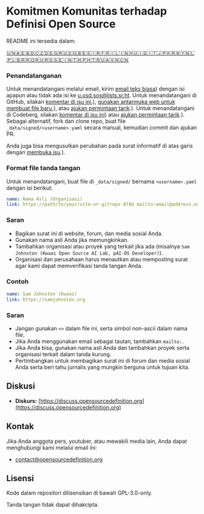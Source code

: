 # Komitmen Komunitas terhadap Definisi Open Source

README ini tersedia dalam:
<!-- TRANSLATIONS_START -->
[🇺🇳](README.md)[🇦🇪](README-ar-AE.md)[🇧🇩](README-bn-BD.md)[🇨🇿](README-cs-CZ.md)[🇩🇪](README-de-DE.md)[🇬🇷](README-el-GR.md)[🇺🇸](README-en-US.md)[🇬🇧](README-en-GB.md)[🇪🇸](README-es-ES.md)[🇮🇷](README-fa-IR.md)[🇫🇷](README-fr-FR.md)[🇮🇱](README-he-IL.md)[🇮🇳](README-hi-IN.md)[🇭🇺](README-hu-HU.md)[🇮🇩](README-id-ID.md)[🇮🇹](README-it-IT.md)[🇯🇵](README-ja-JP.md)[🇰🇷](README-ko-KR.md)[🇲🇾](README-ms-MY.md)[🇳🇱](README-nl-NL.md)[🇵🇱](README-pl-PL.md)[🇧🇷](README-pt-BR.md)[🇷🇴](README-ro-RO.md)[🇷🇺](README-ru-RU.md)[🇷🇸](README-sr-RS.md)[🇸🇪](README-sv-SE.md)[🇮🇳](README-ta-IN.md)[🇹🇭](README-th-TH.md)[🇵🇭](README-tl-PH.md)[🇹🇷](README-tr-TR.md)[🇺🇦](README-uk-UA.md)[🇻🇳](README-vi-VN.md)[🇨🇳](README-zh-CN.md)
<!-- TRANSLATIONS_END -->

### Penandatanganan

Untuk menandatangani melalui email, kirim [email teks biasa](https://useplaintext.email/)) dengan isi apapun atau tidak ada isi ke [u.osd.sos@lists.sr.ht](mailto:u.osd.sos@lists.sr.ht).
Untuk menandatangani di GitHub, silakan [komentar di isu ini](https://github.com/OpenSourceDefinition/sos/issues/1),), [gunakan antarmuka web untuk membuat file baru](https://github.com/OpenSourceDefinition/sos/new/main/_data/signed),), atau [ajukan permintaan tarik](https://github.com/OpenSourceDefinition/sos/pulls).).
Untuk menandatangani di Codeberg, silakan [komentar di isu ini](https://codeberg.org/osd/sos/issues/1)) atau [ajukan permintaan tarik](https://codeberg.org/osd/sos/pulls).).
Sebagai alternatif, fork dan clone repo, buat file `_data/signed/<username>.yaml` secara manual, kemudian commit dan ajukan PR.

Anda juga bisa mengusulkan perubahan pada surat informatif di atas garis dengan [membuka isu](https://codeberg.org/osd/sos/issues).).

### Format file tanda tangan

Untuk menandatangani, buat file di `_data/signed/` bernama `<username>.yaml` dengan isi berikut:

```yaml
name: Nama Asli (Organisasi)
link: https://path/to/your/site-or-gitrepo ATAU mailto:email@address.nul
```

### Saran
- Bagikan surat ini di website, forum, dan media sosial Anda.
- Gunakan nama asli Anda jika memungkinkan.
- Tambahkan organisasi atau proyek yang terkait jika ada (misalnya `Sam Johnston (Kwaai Open Source AI Lab, pAI-OS Developer)`).
- Organisasi dan perusahaan harus menautkan atau memposting surat agar kami dapat memverifikasi tanda tangan Anda.

### Contoh

```yaml
name: Sam Johnston (Kwaai)
link: https://samjohnston.org
```

### Saran

- Jangan gunakan `<>` dalam file ini, serta simbol non-ascii dalam nama file.
- Jika Anda menggunakan email sebagai tautan, tambahkan `mailto:`.
- Jika Anda bisa, gunakan nama asli Anda dan tambahkan proyek serta organisasi terkait dalam tanda kurung.
- Pertimbangkan untuk membagikan surat ini di forum dan media sosial Anda serta beri tahu jurnalis yang mungkin berguna untuk tujuan kita.

## Diskusi

- **Diskurs:** [https://discuss.opensourcedefinition.org](https://discuss.opensourcedefinition.org)

## Kontak
Jika Anda anggota pers, youtuber, atau mewakili media lain, Anda dapat menghubungi kami melalui email ini:
- [contact@opensourcedefinition.org](mailto:contact@opensourcedefinition.org)

## Lisensi
Kode dalam repositori dilisensikan di bawah GPL-3.0-only.

Tanda tangan tidak dapat dihakcipta.